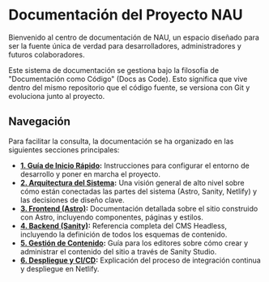 # Documentación del Proyecto NAU

Bienvenido al centro de documentación de NAU, un espacio diseñado para ser la fuente única de verdad para desarrolladores, administradores y futuros colaboradores.

Este sistema de documentación se gestiona bajo la filosofía de "Documentación como Código" (Docs as Code). Esto significa que vive dentro del mismo repositorio que el código fuente, se versiona con Git y evoluciona junto al proyecto.

## Navegación

Para facilitar la consulta, la documentación se ha organizado en las siguientes secciones principales:

- **[1. Guía de Inicio Rápido](./01_getting_started.md):** Instrucciones para configurar el entorno de desarrollo y poner en marcha el proyecto.
- **[2. Arquitectura del Sistema](./02_architecture.md):** Una visión general de alto nivel sobre cómo están conectadas las partes del sistema (Astro, Sanity, Netlify) y las decisiones de diseño clave.
- **[3. Frontend (Astro)](./03_frontend_astro.md):** Documentación detallada sobre el sitio construido con Astro, incluyendo componentes, páginas y estilos.
- **[4. Backend (Sanity)](./04_backend_sanity.md):** Referencia completa del CMS Headless, incluyendo la definición de todos los esquemas de contenido.
- **[5. Gestión de Contenido](./05_content_management.md):** Guía para los editores sobre cómo crear y administrar el contenido del sitio a través de Sanity Studio.
- **[6. Despliegue y CI/CD](./06_deployment.md):** Explicación del proceso de integración continua y despliegue en Netlify.

